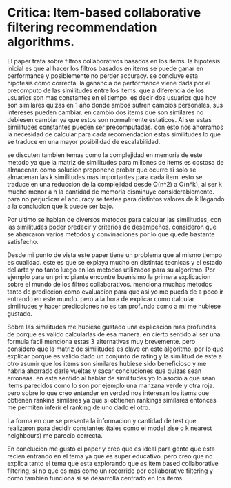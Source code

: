 # Critica:  Item-based collaborative filtering recommendation algorithms.

El paper trata sobre filtros collaborativos basados en los items. la hipotesis inicial es que al hacer los filtros basados en items se puede ganar en performance y posiblemente no perder accuracy. se concluye esta hipotesis como correcta. la ganancia de performance viene dada por el precomputo de las similitudes entre los items. que a diferencia de los usuarios son mas constantes en el tiempo. es decir dos usuarios que hoy son similares quizas en 1 año donde ambos sufren cambios personales, sus intereses pueden cambiar. en cambio dos items que son similares no debiesen cambiar ya que estos son normalmente estaticos. Al ser estas similitudes constantes pueden ser precomputadas. con esto nos ahorramos la necesidad de calcular para cada recomendacion estas similitudes lo que se traduce en una mayor posibilidad de escalabilidad.

se discuten tambien temas como la complejidad en memoria de este metodo ya que la matriz de similitudes para millones de items es costosa de almacenar. como solucion proponene probar que ocurre si solo se almacenan las k similitudes mas importantes para cada item. esto se traduce en una reduccion de la complejidad desde O(n^2) a O(n*k), al ser k mucho menor a n la cantidad de memoria disminuye considerablemente. para no perjudicar el accuracy se testea para distintos valores de k llegando a la conclucion que k puede ser bajo.

Por ultimo se hablan de diversos metodos para calcular las similitudes, con las similitudes poder predecir y criterios de desempeños. consideron que se abarcaron varios metodos y convinaciones por lo que quede bastante satisfecho.

Desde mi punto de vista este paper tiene un problema que al mismo tiempo es cualidad. este es que se explaya mucho en distintas tecnicas y el estado del arte y no tanto luego en los metodos utilizados para su algoritmo. Por ejemplo para un principiante encontre buenisimo la primera explicacion sobre el mundo de los filtros collaborativos. menciona muchas metodos tanto de prediccion como evaluacion para que asi yo me pueda de a poco ir entrando en este mundo. pero a la hora de explicar como calcular similitudes y hacer predicciones no es tan profundo como a mi me hubiese gustado.

Sobre las similitudes me hubiese gustado una explicacion mas profundas de porque es valido calcularlas de esa manera. en cierto sentido al ser una formula facil menciona estas 3 alternativas muy brevemente. pero considero que la matriz de similitudes es clave en este algoritmo, por lo que explicar porque es valido dado un conjunto de rating y la similitud de este a otro asumir que los items son similares hubiese sido beneficioso y me habria ahorrado darle vueltas y sacar concluciones que quizas sean erroneas. en este sentido al hablar de similitudes yo lo asocio a que sean items parecidos como lo son por ejemplo una manzana verde y otra roja. pero sobre lo que creo entender en verdad nos interesan los items que obtienen rankins similares ya que si obtienen rankings similares entonces me permiten inferir el ranking de uno dado el otro.

La forma en que se presenta la informacion y cantidad de test que realizaron para decidir constantes (tales como el model zise o k nearest neighbours) me parecio correcta.

En conclucion me gusto el paper y creo que es ideal para gente que esta recien entrando en el tema ya que es super educativo. pero creo que no explica tanto el tema que esta explorando que es item based collaborative filtering, si no que es mas como un recorrido por collaborative filtering y como tambien funciona si se desarrolla centrado en los items.